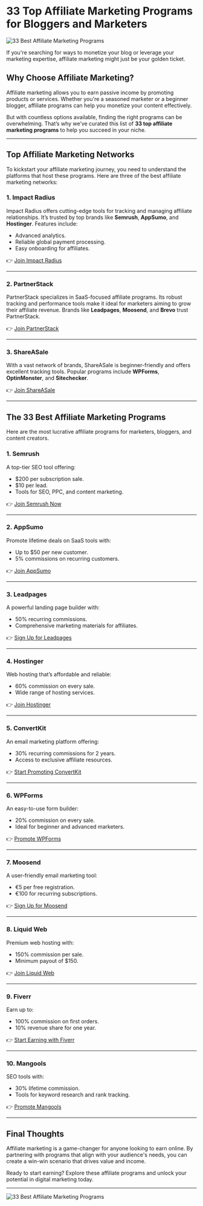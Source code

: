 # 33 Top Affiliate Marketing Programs for Bloggers and Marketers

![33 Best Affiliate Marketing Programs](https://99signals.b-cdn.net/wp-content/uploads/2024/03/33-Best-Affiliate-Marketing-Programs-99signals.webp)

If you're searching for ways to monetize your blog or leverage your marketing expertise, affiliate marketing might just be your golden ticket.

## Why Choose Affiliate Marketing?

Affiliate marketing allows you to earn passive income by promoting products or services. Whether you're a seasoned marketer or a beginner blogger, affiliate programs can help you monetize your content effectively.

But with countless options available, finding the right programs can be overwhelming. That’s why we’ve curated this list of **33 top affiliate marketing programs** to help you succeed in your niche.

---

## **Top Affiliate Marketing Networks**

To kickstart your affiliate marketing journey, you need to understand the platforms that host these programs. Here are three of the best affiliate marketing networks:

### **1. Impact Radius**
Impact Radius offers cutting-edge tools for tracking and managing affiliate relationships. It’s trusted by top brands like **Semrush**, **AppSumo**, and **Hostinger**. Features include:
- Advanced analytics.
- Reliable global payment processing.
- Easy onboarding for affiliates.

👉 [Join Impact Radius](https://bit.ly/LEadPages)

---

### **2. PartnerStack**
PartnerStack specializes in SaaS-focused affiliate programs. Its robust tracking and performance tools make it ideal for marketers aiming to grow their affiliate revenue. Brands like **Leadpages**, **Moosend**, and **Brevo** trust PartnerStack.

👉 [Join PartnerStack](https://bit.ly/LEadPages)

---

### **3. ShareASale**
With a vast network of brands, ShareASale is beginner-friendly and offers excellent tracking tools. Popular programs include **WPForms**, **OptinMonster**, and **Sitechecker**.

👉 [Join ShareASale](https://bit.ly/LEadPages)

---

## **The 33 Best Affiliate Marketing Programs**

Here are the most lucrative affiliate programs for marketers, bloggers, and content creators.

### **1. Semrush**
A top-tier SEO tool offering:
- $200 per subscription sale.
- $10 per lead.
- Tools for SEO, PPC, and content marketing.

👉 [Join Semrush Now](https://bit.ly/LEadPages)

---

### **2. AppSumo**
Promote lifetime deals on SaaS tools with:
- Up to $50 per new customer.
- 5% commissions on recurring customers.

👉 [Join AppSumo](https://bit.ly/LEadPages)

---

### **3. Leadpages**
A powerful landing page builder with:
- 50% recurring commissions.
- Comprehensive marketing materials for affiliates.

👉 [Sign Up for Leadpages](https://bit.ly/LEadPages)

---

### **4. Hostinger**
Web hosting that’s affordable and reliable:
- 60% commission on every sale.
- Wide range of hosting services.

👉 [Join Hostinger](https://bit.ly/LEadPages)

---

### **5. ConvertKit**
An email marketing platform offering:
- 30% recurring commissions for 2 years.
- Access to exclusive affiliate resources.

👉 [Start Promoting ConvertKit](https://bit.ly/LEadPages)

---

### **6. WPForms**
An easy-to-use form builder:
- 20% commission on every sale.
- Ideal for beginner and advanced marketers.

👉 [Promote WPForms](https://bit.ly/LEadPages)

---

### **7. Moosend**
A user-friendly email marketing tool:
- €5 per free registration.
- €100 for recurring subscriptions.

👉 [Sign Up for Moosend](https://bit.ly/LEadPages)

---

### **8. Liquid Web**
Premium web hosting with:
- 150% commission per sale.
- Minimum payout of $150.

👉 [Join Liquid Web](https://bit.ly/LEadPages)

---

### **9. Fiverr**
Earn up to:
- 100% commission on first orders.
- 10% revenue share for one year.

👉 [Start Earning with Fiverr](https://bit.ly/LEadPages)

---

### **10. Mangools**
SEO tools with:
- 30% lifetime commission.
- Tools for keyword research and rank tracking.

👉 [Promote Mangools](https://bit.ly/LEadPages)

---

## **Final Thoughts**

Affiliate marketing is a game-changer for anyone looking to earn online. By partnering with programs that align with your audience's needs, you can create a win-win scenario that drives value and income.

Ready to start earning? Explore these affiliate programs and unlock your potential in digital marketing today.

---

![33 Best Affiliate Marketing Programs](https://99signals.b-cdn.net/wp-content/uploads/2024/03/33-Best-Affiliate-Marketing-Programs-99signals.webp)
